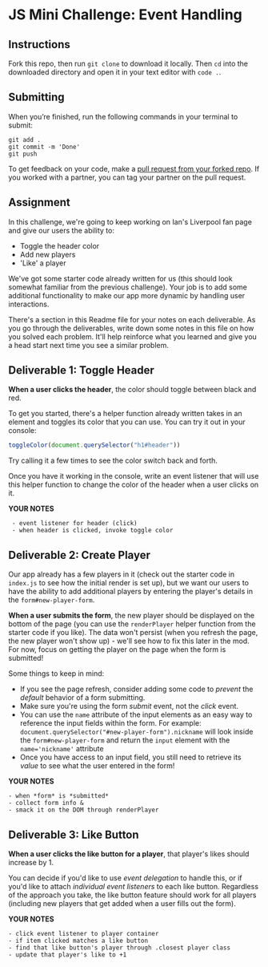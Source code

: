 # JS Mini Challenge: Event Handling

## Instructions

Fork this repo, then run `git clone` to download it locally. Then `cd` into the downloaded directory and open it in your text editor with `code .`.

## Submitting

When you’re finished, run the following commands in your terminal to submit:

```
git add .
git commit -m 'Done'
git push
```

To get feedback on your code, make a [pull request from your forked repo](https://docs.github.com/en/github/collaborating-with-issues-and-pull-requests/creating-a-pull-request-from-a-fork). If you worked with a partner, you can tag your partner on the pull request.

## Assignment

In this challenge, we're going to keep working on Ian's Liverpool fan page and give our users the ability to:

- Toggle the header color
- Add new players
- 'Like' a player 

We've got some starter code already written for us (this should look somewhat familiar from the previous challenge). Your job is to add some additional functionality to make our app more dynamic by handling user interactions.

There's a section in this Readme file for your notes on each deliverable. As you go through the deliverables, write down some notes in this file on how you solved each problem. It'll help reinforce what you learned and give you a head start next time you see a similar problem.

## Deliverable 1: Toggle Header

**When a user clicks the header**, the color should toggle between black and red. 

To get you started, there's a helper function already written takes in an element and toggles its color that you can use. You can try it out in your console:

```js
toggleColor(document.querySelector("h1#header"))
```
 
 
Try calling it a few times to see the color switch back and forth. 

Once you have it working in the console, write an event listener that will use this helper function to change the color of the header when a user clicks on it.

**YOUR NOTES**
```
 - event listener for header (click)
 - when header is clicked, invoke toggle color 

```

## Deliverable 2: Create Player

Our app already has a few players in it (check out the starter code in `index.js` to see how the initial render is set up), but we want our users to have the ability to add additional players by entering the player's details in the `form#new-player-form`.

**When a user submits the form**, the new player should be displayed on the bottom of the page (you can use the `renderPlayer` helper function from the starter code if you like). The data won't persist (when you refresh the page, the new player won't show up) - we'll see how to fix this later in the mod. For now, focus on getting the player on the page when the form is submitted!

Some things to keep in mind:
- If you see the page refresh, consider adding some code to *prevent* the *default* behavior of a form submitting.
- Make sure you're using the form *submit* event, not the *click* event.
- You can use the `name` attribute of the input elements as an easy way to reference the input fields within the form. For example: `document.querySelector("#new-player-form").nickname` will look inside the `form#new-player-form` and return the `input` element with the `name='nickname'` attribute
- Once you have access to an input field, you still need to retrieve its *value* to see what the user entered in the form!

**YOUR NOTES**
```
- when *form* is *submitted*
- collect form info &
- smack it on the DOM through renderPlayer 
```

## Deliverable 3: Like Button

**When a user clicks the like button for a player**, that player's likes should increase by 1. 

You can decide if you'd like to use *event delegation* to handle this, or if you'd like to attach *individual event listeners* to each like button. Regardless of the approach you take, the like button feature should work for all players (including new players that get added when a user fills out the form).

**YOUR NOTES**
```
- click event listener to player container 
- if item clicked matches a like button 
- find that like button's player through .closest player class 
- update that player's like to +1 


```
